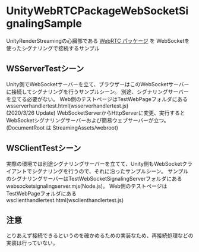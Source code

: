 # UnityWebRTCPackageWebSocketSignalingSample
UnityRenderStreamingの心臓部である [WebRTC パッケージ](https://github.com/Unity-Technologies/com.unity.webrtc) を
WebSocketを使ったシグナリングで接続するサンプル

## WSServerTestシーン
Unity側でWebSocketサーバーを立て、ブラウザーはこのWebSocketサーバーに接続してシグナリングを行うサンプルシーン。
別途、シグナリングサーバーを立てる必要がない。
Web側のテストページはTestWebPageフォルダにある wsserverhandlertest.html(wsserverhandlertest.js)  
(2020/3/26 Update)
WebSocketServerからHttpServerに変更、実行するとWebSocketシグナリングサーバーおよび簡易ウェブサーバーが立つ。
(DocumentRoot は StreamingAssets/webroot)

## WSClientTestシーン
実際の環境では別途シグナリングサーバーを立てて、Unity側もWebSocketクライアントでシグナリングを行うので、それに沿ったサンプルシーン。
サンプルのシグナリングサーバーはTestWebSocketSignalingServerフォルダにあるwebsocketsignalingserver.mjs(Node.js)。
Web側のテストページはTestWebPageフォルダにある wsclienthandlertest.html(wsclienthandlertest.js)

## 注意
とりあえず接続できるというのを確かめるための実装なため、再接続処理などの実装は行っていない。
